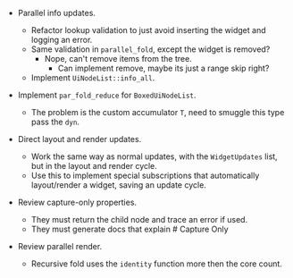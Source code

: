 * Parallel info updates.
    - Refactor lookup validation to just avoid inserting the widget and logging an error.
    - Same validation in `parallel_fold`, except the widget is removed?
        - Nope, can't remove items from the tree.
            - Can implement remove, maybe its just a range skip right?
    - Implement `UiNodeList::info_all`.

* Implement `par_fold_reduce` for `BoxedUiNodeList`.
    - The problem is the custom accumulator `T`, need to smuggle this type pass the `dyn`.

* Direct layout and render updates.
    - Work the same way as normal updates, with the `WidgetUpdates` list, but in the layout and render cycle.
    - Use this to implement special subscriptions that automatically layout/render a widget, saving an update
      cycle.
      
* Review capture-only properties.
    - They must return the child node and trace an error if used.
    - They must generate docs that explain # Capture Only

* Review parallel render.
    - Recursive fold uses the `identity` function more then the core count.